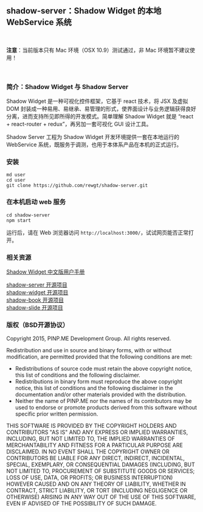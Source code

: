 shadow-server：Shadow Widget 的本地 WebService 系统
------------------------------

&nbsp;

**注意**：当前版本只有 Mac 环境（OSX 10.9）测试通过，非 Mac 环境暂不建议使用！

&nbsp;

### 简介：Shadow Widget 与 Shadow Server

Shadow Widget 是一种可视化控件框架，它基于 react 技术，将 JSX 及虚拟 DOM 封装成一种易用、易继承、易管理的形式，使界面设计与业务逻辑获得良好分离，进而支持所见即所得的开发模式。简单理解 Shadow Widget 就是 “react + react-router + redux”，再另加一套可视化 GUI 设计工具。

Shadow Server 工程为 Shadow Widget 开发环境提供一套在本地运行的 WebService 系统，既服务于调测，也用于本体系产品在本机的正式运行。

### 安装

```
md user
cd user
git clone https://github.com/rewgt/shadow-server.git
```

### 在本机启动 web 服务

```
cd shadow-server
npm start
```

运行后，请在 Web 浏览器访问 `http://localhost:3000/`，试试网页能否正常打开。

### 相关资源

<a target="_blank" href="https://rewgt.github.io/shadow-server/public/static/files/rewgt/doc/doc_zh/github_doc.html">Shadow Widget 中文版用户手册</a>

[shadow-server 开源项目](https://github.com/rewgt/shadow-server)   
[shadow-widget 开源项目](https://github.com/rewgt/shadow-widget)   
[shadow-book 开源项目](https://github.com/rewgt/shadow-book)   
[shadow-slide 开源项目](https://github.com/rewgt/shadow-slide)

### 版权（BSD开源协议）

Copyright 2015, PINP.ME Development Group. All rights reserved.

Redistribution and use in source and binary forms, with or without
modification, are permitted provided that the following conditions
are met:

  - Redistributions of source code must retain the above copyright
    notice, this list of conditions and the following disclaimer.
  - Redistributions in binary form must reproduce the above
    copyright notice, this list of conditions and the following
    disclaimer in the documentation and/or other materials provided
    with the distribution.
  - Neither the name of PINP.ME nor the names of its contributors 
    may be used to endorse or promote products derived from this 
    software without specific prior written permission.

THIS SOFTWARE IS PROVIDED BY THE COPYRIGHT HOLDERS AND CONTRIBUTORS
"AS IS" AND ANY EXPRESS OR IMPLIED WARRANTIES, INCLUDING, BUT NOT
LIMITED TO, THE IMPLIED WARRANTIES OF MERCHANTABILITY AND FITNESS FOR
A PARTICULAR PURPOSE ARE DISCLAIMED. IN NO EVENT SHALL THE COPYRIGHT
OWNER OR CONTRIBUTORS BE LIABLE FOR ANY DIRECT, INDIRECT, INCIDENTAL,
SPECIAL, EXEMPLARY, OR CONSEQUENTIAL DAMAGES (INCLUDING, BUT NOT
LIMITED TO, PROCUREMENT OF SUBSTITUTE GOODS OR SERVICES; LOSS OF USE,
DATA, OR PROFITS; OR BUSINESS INTERRUPTION) HOWEVER CAUSED AND ON ANY
THEORY OF LIABILITY, WHETHER IN CONTRACT, STRICT LIABILITY, OR TORT
(INCLUDING NEGLIGENCE OR OTHERWISE) ARISING IN ANY WAY OUT OF THE USE
OF THIS SOFTWARE, EVEN IF ADVISED OF THE POSSIBILITY OF SUCH DAMAGE.
